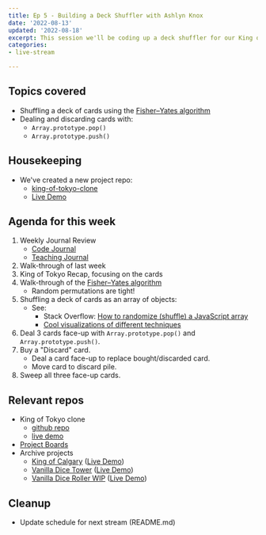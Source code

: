 ```yaml
---
title: Ep 5 - Building a Deck Shuffler with Ashlyn Knox
date: '2022-08-13'
updated: '2022-08-18'
excerpt: This session we'll be coding up a deck shuffler for our King of Tokyo clone with Ashlyn Knox, instructor at SAIT and software developer at Fedora.
categories: 
- live-stream

---
```

## Topics covered
- Shuffling a deck of cards using the [Fisher–Yates algorithm](https://en.wikipedia.org/wiki/Fisher%E2%80%93Yates_shuffle)
- Dealing and discarding cards with:
    - `Array.prototype.pop()`
    - `Array.prototype.push()`

## Housekeeping
- We've created a new project repo:
    - [king-of-tokyo-clone](https://github.com/browsertherapy/king-of-tokyo-clone/)
    - [Live Demo](https://browsertherapy.github.io/king-of-tokyo-clone/)

## Agenda for this week
1. Weekly Journal Review
    - [Code Journal](https://acidtone.github.io/code-journal/)
    - [Teaching Journal](https://acidtone.github.io/teaching-journal/)
2. Walk-through of last week
3. King of Tokyo Recap, focusing on the cards
4. Walk-through of the [Fisher–Yates algorithm](https://en.wikipedia.org/wiki/Fisher%E2%80%93Yates_shuffle)
    - Random permutations are tight!
4. Shuffling a deck of cards as an array of objects:
    - See: 
        - Stack Overflow: [How to randomize (shuffle) a JavaScript array](https://stackoverflow.com/questions/2450954/how-to-randomize-shuffle-a-javascript-array)
        - [Cool visualizations of different techniques](https://bost.ocks.org/mike/shuffle/)
5. Deal 3 cards face-up with `Array.prototype.pop()` and `Array.prototype.push()`.
6. Buy a "Discard" card.
    - Deal a card face-up to replace bought/discarded card.
    - Move card to discard pile.
7. Sweep all three face-up cards.

## Relevant repos
- King of Tokyo clone
    - [github repo](https://github.com/browsertherapy/king-of-tokyo-clone/)
    - [live demo](https://browsertherapy.github.io/king-of-tokyo-clone/)
- [Project Boards](https://github.com/orgs/browsertherapy/projects)
- Archive projects
    - [King of Calgary](https://github.com/acidtone/king-of-calgary) ([Live Demo](https://acidtone.github.io/king-of-calgary/))
    - [Vanilla Dice Tower](https://github.com/acidtone/dice-roller-vanilla/) ([Live Demo](https://acidtone.github.io/dice-tower-vanilla))
    - [Vanilla Dice Roller WIP](https://github.com/acidtone/dice-roller-vanilla) ([Live Demo](https://acidtone.github.io/dice-roller-vanilla/))

## Cleanup
- Update schedule for next stream (README.md)